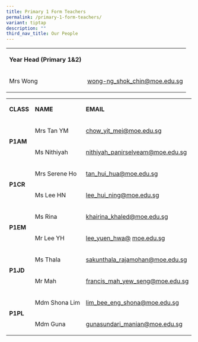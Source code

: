 ```yaml
---
title: Primary 1 Form Teachers
permalink: /primary-1-form-teachers/
variant: tiptap
description: ""
third_nav_title: Our People
---
```

<table style="minWidth: 50px">
<colgroup>
<col>
<col>
</colgroup>
<tbody>
<tr>
<th rowspan="1" colspan="1">
<p>Year Head (Primary 1&amp;2)</p>
</th>
<th rowspan="1" colspan="1">
<p></p>
</th>
</tr>
<tr>
<td rowspan="1" colspan="1">
<p>Mrs Wong</p>
</td>
<td rowspan="1" colspan="1">
<p><a href="mailto:wong-ng_shok_chin@moe.edu.sg" rel="noopener noreferrer nofollow" target="_blank">wong-ng_shok_chin@moe.edu.sg</a>
</p>
</td>
</tr>
</tbody>
</table>
<p></p>
<table style="minWidth: 75px">
<colgroup>
<col>
<col>
<col>
</colgroup>
<tbody>
<tr>
<td rowspan="1" colspan="1">
<p><strong>CLASS</strong>
</p>
</td>
<td rowspan="1" colspan="1">
<p><strong>NAME</strong>
</p>
</td>
<td rowspan="1" colspan="1">
<p><strong>EMAIL</strong>
</p>
</td>
</tr>
<tr>
<td rowspan="2" colspan="1">
<p><strong>P1AM</strong>
</p>
</td>
<td rowspan="1" colspan="1">
<p>Mrs Tan YM</p>
</td>
<td rowspan="1" colspan="1">
<p><a href="mailto:chow_yit_mei@moe.edu.sg" rel="noopener noreferrer nofollow" target="">chow_yit_mei@moe.edu.sg</a>
</p>
</td>
</tr>
<tr>
<td rowspan="1" colspan="1">
<p>Ms Nithiyah</p>
</td>
<td rowspan="1" colspan="1">
<p><a href="mailto:nithiyah_panirselveam@moe.edu.sg" rel="noopener noreferrer nofollow" target="">nithiyah_panirselveam@moe.edu.sg</a>
</p>
</td>
</tr>
<tr>
<td rowspan="2" colspan="1">
<p><strong>P1CR</strong>
</p>
</td>
<td rowspan="1" colspan="1">
<p>Mrs Serene Ho</p>
</td>
<td rowspan="1" colspan="1">
<p><a href="tan_hui_hua@moe.edu.sg" rel="noopener noreferrer nofollow" target="_blank">tan_hui_hua@moe.edu.sg</a>
</p>
</td>
</tr>
<tr>
<td rowspan="1" colspan="1">
<p>Ms Lee HN</p>
</td>
<td rowspan="1" colspan="1">
<p><a href="mailto:lee_hui_ning@moe.edu.sg" rel="noopener noreferrer nofollow" target="">lee_hui_ning@moe.edu.sg</a>
</p>
</td>
</tr>
<tr>
<td rowspan="2" colspan="1">
<p><strong>P1EM</strong>
</p>
</td>
<td rowspan="1" colspan="1">
<p>Ms Rina</p>
</td>
<td rowspan="1" colspan="1">
<p><a href="mailto:khairina_khaled@moe.edu.sg" rel="noopener noreferrer nofollow" target="">khairina_khaled@moe.edu.sg</a>
</p>
</td>
</tr>
<tr>
<td rowspan="1" colspan="1">
<p>Mr Lee YH</p>
</td>
<td rowspan="1" colspan="1">
<p><a href="mailto:lee_yuen_hwa@moe.edu.sg" rel="noopener noreferrer nofollow" target="">lee_yuen_hwa@</a> 
<a href="mailto:lee_yuen_hwa@moe.edu.sg" rel="noopener noreferrer nofollow" target="_blank">moe.edu.sg</a>
</p>
</td>
</tr>
<tr>
<td rowspan="2" colspan="1">
<p><strong>P1JD</strong>
</p>
</td>
<td rowspan="1" colspan="1">
<p>Ms Thala</p>
</td>
<td rowspan="1" colspan="1">
<p><a href="mailto:sakunthala_rajamohan@moe.edu.sg" rel="noopener noreferrer nofollow" target="">sakunthala_rajamohan@moe.edu.sg</a>
</p>
</td>
</tr>
<tr>
<td rowspan="1" colspan="1">
<p>Mr Mah</p>
</td>
<td rowspan="1" colspan="1">
<p><a href="mailto:francis_mah_yew_seng@moe.edu.sg" rel="noopener noreferrer nofollow" target="">francis_mah_yew_seng@moe.edu.sg</a>
</p>
</td>
</tr>
<tr>
<td rowspan="2" colspan="1">
<p><strong>P1PL</strong>
</p>
</td>
<td rowspan="1" colspan="1">
<p>Mdm Shona Lim</p>
</td>
<td rowspan="1" colspan="1">
<p><a href="mailto:lim_bee_eng_shona@moe.edu.sg" rel="noopener noreferrer nofollow" target="">lim_bee_eng_shona@moe.edu.sg</a>
</p>
</td>
</tr>
<tr>
<td rowspan="1" colspan="1">
<p>Mdm Guna</p>
</td>
<td rowspan="1" colspan="1">
<p><a href="mailto:gunasundari_manian@moe.edu.sg" rel="noopener noreferrer nofollow" target="">gunasundari_manian@moe.edu.sg</a>
</p>
</td>
</tr>
</tbody>
</table>
<p></p>
